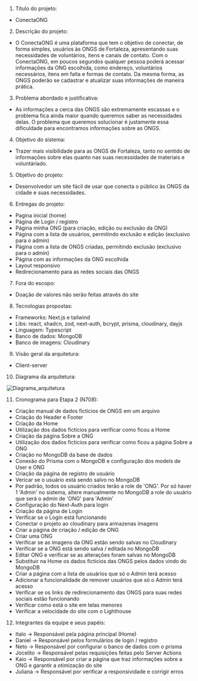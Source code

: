 1. Título do projeto:

- ConectaONG

2. Descrição do projeto:

- O ConectaONG é uma plataforma que tem o objetivo de conectar, de forma simples, usuários às ONGS de Fortaleza, apresentando suas necessidades de voluntários, itens e canais de contato. Com o ConectaONG, em poucos segundos qualquer pessoa poderá acessar informações da ONG escolhida, como endereço, voluntários necessários, itens em falta e formas de contato. Da mesma forma, as ONGS poderão se cadastrar e atualizar suas informações de maneira prática.

3. Problema abordado e justificativa:

- As informações a cerca das ONGS são extremamente escassas e o problema fica ainda maior quando queremos saber as necessidades delas. O problema que queremos solucionar é justamente essa dificuldade para encontramos informações sobre as ONGS.

4. Objetivo do sistema:

- Trazer mais visibilidade para as ONGS de Fortaleza, tanto no sentido de informações sobre elas quanto nas suas necessidades de materiais e voluntáriado.

5. Objetivo do projeto:

- Desenvolvedor um site fácil de usar que conecta o público às ONGS da cidade e suas necessidades.

6. Entregas do projeto:

- Pagina inicial (home)
- Página de Login / registro
- Página minha ONG (para criação, edição ou exclusão da ONG)
- Página com a lista de usuários, permitindo exclusão e edição (exclusivo para o admin)
- Página com a lista de ONGS criadas, permitindo exclusão (exclusivo para o admin)
- Página com as informações da ONG escolhida
- Layout responsivo
- Redirecionamento para as redes sociais das ONGS

7. Fora do escopo:

- Doação de valores não serão feitas através do site

8. Tecnologias propostas:

- Frameworks: Next.js e tailwind
- Libs: react, shadcn, zod, next-auth, bcrypt, prisma, cloudinary, dayjs
- Linguagem: Typescript
- Banco de dados: MongoDB
- Banco de imagens: Cloudinary

9. Visão geral da arquitetura:

- Client-server

10. Diagrama da arquitetura:

![Diagrama_arquitetura](../images/Diagrama_arquitetura.jpg)

11. Cronograma para Etapa 2 (N708):

- Criação manual de dados ficticios de ONGS em um arquivo
- Criação do Header e Footer
- Criação da Home
- Utilização dos dados ficticios para verificar como ficou a Home
- Criação da página Sobre a ONG
- Utilização dos dados ficticios para verificar como ficou a página Sobre a ONG
- Criação no MongoDB da base de dados
- Conexão do Prisma com o MongoDB e configuração dos models de User e ONG
- Criação da página de registro de usuário
- Vericar se o usuário está sendo salvo no MongoDB
- Por padrão, todos os usuário criados terão a role de 'ONG'. Por só haver 1 'Admin' no sistema, altere manualmente no MongoDB a role do usuário que será o admin de 'ONG' para 'Admin'
- Configuração do Next-Auth para login
- Criação da página de Login
- Verificar se o Login está funcionando
- Conectar o projeto ao cloudinary para armazenas imagens
- Criar a página de criação / edição de ONG
- Criar uma ONG
- Verificar se as imagens da ONG estão sendo salvas no Cloudinary
- Verificar se a ONG está sendo salva / editada no MongoDB
- Editar ONG e verificar se as alterações foram salvas no MongoDB
- Substituir na Home os dados ficticios das ONGS pelos dados vindo do MongoDB
- Criar a página com a lista de usuários que só o Admin terá acesso
- Adicionar a funcionalidade de remover usuários que só o Admin terá acesso
- Verificar se os links de redirecionamento das ONGS para suas redes sociais estão funcionando
- Verificar como está o site em telas menores
- Verificar a velocidade do site com o Lighthouse

12. Integrantes da equipe e seus papéis:

- Italo -> Responsável pela página principal (Home)
- Daniel -> Responsável pelos formulários de login / registro
- Neto -> Responsável por configurar o banco de dados com o prisma
- Jocelito -> Responsável pelas requisições feitas pelo Server Actions
- Kaio -> Responsável por criar a página que traz informações sobre a ONG e garantir a otimização do site
- Juliana -> Responsável por verificar a responsividade e corrigir erros
